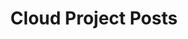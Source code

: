 ---
title: Cloud Project Posts
permalink: /projects/cloud/posts/
layout: related_project_posts
key: CLOUD
---